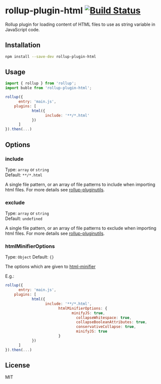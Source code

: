 # rollup-plugin-html [![Build Status](https://travis-ci.org/bdadam/rollup-plugin-html.svg)](https://travis-ci.org/bdadam/rollup-plugin-html)

Rollup plugin for loading content of HTML files to use as string variable in JavaScript code.

## Installation

```bash
npm install --save-dev rollup-plugin-html
```


## Usage

```js
import { rollup } from 'rollup';
import buble from 'rollup-plugin-html';

rollup({
	  entry: 'main.js',
    plugins: [
		    html({
			      include: '**/*.html'
		    })
	  ]
}).then(...)
```

## Options

### include

Type: `array` or `string`  
Default: `**/*.html`

A single file pattern, or an array of file patterns to include when importing html files. For more details see [rollup-pluginutils](https://github.com/rollup/rollup-pluginutils#createfilter).

### exclude

Type: `array` or `string`  
Default: `undefined`

A single file pattern, or an array of file patterns to exclude when importing html files. For more details see [rollup-pluginutils](https://github.com/rollup/rollup-pluginutils#createfilter).

### htmlMinifierOptions

Type: `Object`
Default: `{}`

The options which are given to [html-minifier](https://github.com/kangax/html-minifier#options-quick-reference)

E.g.:
```JavaScript
rollup({
	  entry: 'main.js',
    plugins: [
		    html({
			      include: '**/*.html',
						htmlMinifierOptions: {
							  minifyJS: true,
								collapseWhitespace: true,
								collapseBooleanAttributes: true,
								conservativeCollapse: true,
								minifyJS: true
						}
		    })
	  ]
}).then(...)
```

## License

MIT
